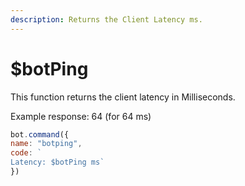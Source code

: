 ```yaml
---
description: Returns the Client Latency ms.
---
```


# $botPing

This function returns the client latency in Milliseconds.

Example response: 64 \(for 64 ms\)

```javascript
bot.command({
name: "botping", 
code: `
Latency: $botPing ms`
})
```

